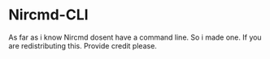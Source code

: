 # Nircmd-CLI
As far as i know Nircmd dosent have a command line. So i made one. If you are redistributing this. Provide credit please.

